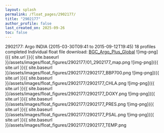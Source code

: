 ```yaml
---
layout: splash
permalink: /float_pages/2902177/
title: "2902177"
author_profile: false
last_created_on: 2025-09-26
toc: false
---
```

 
2902177: Argo INDIA (2015-03-30T09:41 to 2015-09-12T19:45)
18 profiles completed
Individual float file download: [BGC_Argo_Plus_Global](https://ftp.soest.hawaii.edu/bgc_argo_plus/Individual_Floats/outliers_removed/2902177_Sprof_processed.nc)
![img-png]({{ site.url }}{{ site.baseurl }}/assets/images/float_figures/2902177/01_2902177_map.png
![img-png]({{ site.url }}{{ site.baseurl }}/assets/images/float_figures/2902177/2902177_BBP700.png
![img-png]({{ site.url }}{{ site.baseurl }}/assets/images/float_figures/2902177/2902177_CHLA.png
![img-png]({{ site.url }}{{ site.baseurl }}/assets/images/float_figures/2902177/2902177_DOXY.png
![img-png]({{ site.url }}{{ site.baseurl }}/assets/images/float_figures/2902177/2902177_PRES.png
![img-png]({{ site.url }}{{ site.baseurl }}/assets/images/float_figures/2902177/2902177_PSAL.png
![img-png]({{ site.url }}{{ site.baseurl }}/assets/images/float_figures/2902177/2902177_TEMP.png
